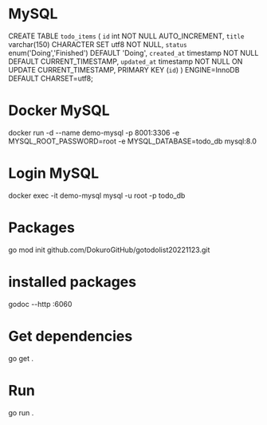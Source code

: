 # MySQL
CREATE TABLE `todo_items` (
  `id` int NOT NULL AUTO_INCREMENT,
  `title` varchar(150) CHARACTER SET utf8 NOT NULL,
  `status` enum('Doing','Finished') DEFAULT 'Doing',
  `created_at` timestamp NOT NULL DEFAULT CURRENT_TIMESTAMP,
  `updated_at` timestamp NOT NULL ON UPDATE CURRENT_TIMESTAMP,
  PRIMARY KEY (`id`)
) ENGINE=InnoDB DEFAULT CHARSET=utf8;

# Docker MySQL
docker run -d --name demo-mysql -p 8001:3306 -e MYSQL_ROOT_PASSWORD=root -e MYSQL_DATABASE=todo_db mysql:8.0
# Login MySQL
docker exec -it demo-mysql mysql -u root -p todo_db

# Packages
go mod init github.com/DokuroGitHub/gotodolist20221123.git
# installed packages
godoc --http :6060
# Get dependencies
go get .
# Run
go run .
